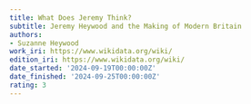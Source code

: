 ```yaml
---
title: What Does Jeremy Think?
subtitle: Jeremy Heywood and the Making of Modern Britain
authors:
- Suzanne Heywood
work_iri: https://www.wikidata.org/wiki/
edition_iri: https://www.wikidata.org/wiki/
date_started: '2024-09-19T00:00:00Z'
date_finished: '2024-09-25T00:00:00Z'
rating: 3
---
```


